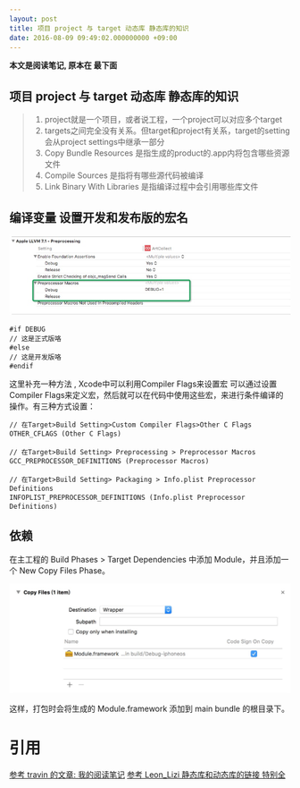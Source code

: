 ```yaml
---
layout: post
title: 项目 project 与 target 动态库 静态库的知识
date: 2016-08-09 09:49:02.000000000 +09:00
---
```


**本文是阅读笔记, 原本在 最下面**
## 项目 project 与 target 动态库 静态库的知识


> 1. project就是一个项目，或者说工程，一个project可以对应多个target
> 2. targets之间完全没有关系。但target和project有关系，target的setting会从project settings中继承一部分
> 3. Copy Bundle Resources 是指生成的product的.app内将包含哪些资源文件
> 4. Compile Sources 是指将有哪些源代码被编译
> 5. Link Binary With Libraries 是指编译过程中会引用哪些库文件

## 编译变量 设置开发和发布版的宏名

![编译变量](/source/14707082912619.jpg)


```
#if DEBUG
// 这是正式版咯
#else
// 这是开发版咯
#endif
```
这里补充一种方法 ,
Xcode中可以利用Compiler Flags来设置宏
可以通过设置Compiler Flags来定义宏，然后就可以在代码中使用这些宏，来进行条件编译的操作。有三种方式设置：

```
// 在Target>Build Setting>Custom Compiler Flags>Other C Flags
OTHER_CFLAGS (Other C Flags)

// 在Target>Build Setting> Preprocessing > Preprocessor Macros
GCC_PREPROCESSOR_DEFINITIONS (Preprocessor Macros)

// 在Target>Build Setting> Packaging > Info.plist Preprocessor Definitions
INFOPLIST_PREPROCESSOR_DEFINITIONS (Info.plist Preprocessor Definitions)
```


## 依赖


在主工程的 Build Phases > Target Dependencies 中添加 Module，并且添加一个 New Copy Files Phase。

![Dependencies](/source/14707089854981.jpg)


这样，打包时会将生成的 Module.framework 添加到 main bundle 的根目录下。

# 引用
> 
[参考 travin 的文章: 我的阅读笔记](http://js.sunansheng.com/p/e304247ede59)
[参考 Leon_Lizi 静态库和动态库的链接 特别全](https://www.gitbook.com/book/leon_lizi/-framework-/details)

